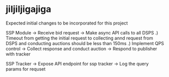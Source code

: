 # jiljiljigajiga

Expected initial changes to be incorporated for this project

SSP Module
-> Receive bid request
-> Make async API calls to all DSPS
    .) Timeout from getting the initial request to collecting annd request from DSPS and conducting auctions should be less than 150ms
    .) Implement QPS control
-> Collect response and conduct auction
-> Respond to publisher with tracker

SSP Tracker
-> Expose API endpoint for ssp tracker
-> Log the query params for requset